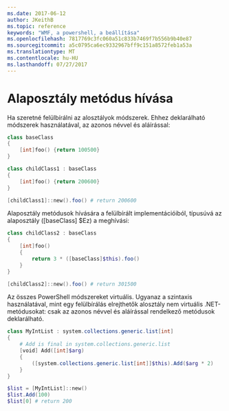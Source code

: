 ```yaml
---
ms.date: 2017-06-12
author: JKeithB
ms.topic: reference
keywords: "WMF, a powershell, a beállítása"
ms.openlocfilehash: 7817769c3fc060a51c833b7469f7b556b9b40e87
ms.sourcegitcommit: a5c0795ca6ec9332967bff9c151a8572feb1a53a
ms.translationtype: MT
ms.contentlocale: hu-HU
ms.lasthandoff: 07/27/2017
---
```

# <a name="call-base-class-method"></a>Alaposztály metódus hívása

Ha szeretné felülbírálni az alosztályok módszerek. Ehhez deklarálható módszerek használatával, az azonos névvel és aláírással:

```powershell
class baseClass
{
    [int]foo() {return 100500}
}

class childClass1 : baseClass
{
    [int]foo() {return 200600}
}

[childClass1]::new().foo() # return 200600
```

Alaposztály metódusok hívására a felülbírált implementációiból, típusúvá az alaposztály ([baseClass] $Ez) a meghívási:

```powershell
class childClass2 : baseClass
{
    [int]foo()
    {
        return 3 * ([baseClass]$this).foo()
    }
}

[childClass2]::new().foo() # return 301500
```

Az összes PowerShell módszereket virtuális. Ugyanaz a szintaxis használatával, mint egy felülbírálás elrejthetők alosztály nem virtuális .NET-metódusokat: csak az azonos névvel és aláírással rendelkező metódusok deklarálható.

```powershell
class MyIntList : system.collections.generic.list[int]
{
    # Add is final in system.collections.generic.list
    [void] Add([int]$arg)
    {
        ([system.collections.generic.list[int]]$this).Add($arg * 2)
    }
}

$list = [MyIntList]::new()
$list.Add(100)
$list[0] # return 200
```


